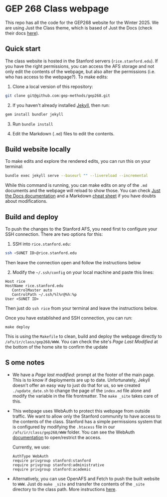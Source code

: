 # GEP 268 Class webpage

This repo has all the code for the GEP268 website for the Winter 2025. We are
using Just the Class theme, which is based of Just the Docs (check their docs
[here][1]).

## Quick start

The class website is hosted in the Stanford servers (`rice.stanford.edu`).
If you have the right permissions, you can access the AFS storage and not only
edit the contents of the webpage, but also alter the permissions (i.e. who has
access to the webpage?). To make edits: 

 1. Clone a local version of this repository: 
 ```bash
 git clone git@github.com:gep-methods/gep268.git
 ```

 2. If you haven't already installed [Jekyll][2], then run:
 ```bash
 gem install bundler jekyll
 ```

 3. Run `bundle install`

 4. Edit the Markdown (`.md`) files to edit the contents.

## Build website locally 

To make edits and explore the rendered edits, you can run this on your
terminal:

```bash
bundle exec jekyll serve --baseurl "" --livereload --incremental
```

While this command is running, you can make edits on any of the `.md` documents
and the webpage will reload to show those. You can check [Just the Docs
documentation][2] and a Markdown [cheat sheet][3] if you have doubts about
modifications. 


## Build and deploy

To push the changes to the Stanford AFS, you need first to configure your SSH
connection. There are two options for this: 

 1. SSH into `rice.stanford.edu`:
 
 ```bash
 ssh <SUNET ID>@rice.stanford.edu
 ```

 Then leave the connection open and follow the instructions below

 2. Modify the `~/.ssh/config` on your local machine and paste this lines:
 ```
 Host rice
 HostName rice.stanford.edu
    ControlMaster auto
    ControlPath ~/.ssh/%l%r@%h:%p
 User <SUNET ID>
 ```

 Then just do `ssh rice` from your terminal and leave the instructions below.

Once you have established and SSH connection, you can run: 

  ```
  make deploy
  ```

  This is using the `Makefile` to clean, build and deploy the webpage directly
  to `/afs/ir/class/gep268/WWW`. You can check the site's *Page Last Modified*
  at the bottom of the home site to confirm the update

## S ome notes

 - We have a *Page last modified:* prompt at the footer of the main page. This
   is to know if deployments are up to date. Unfortunately, Jekyll doesn't
   offer an easy way to just do that for us, so we created `./update_date.sh`
   to change the page of the `index.md` file alone and modify the variable in
   the file frontmatter. The `make _site` takes care of this. 

 - This webpage uses WebAuth to protect this webpage from outside traffic. We
   want to allow only the Stanford community to have access to the contents of
   the class. Stanford has a simple permissions system that is configured by
   modifying the `.htacess` file in our `/afs/ir/class/gep268/WWW` folder. You
   can see the WebAuth [documentation][4] to open/restrict the access.

   Currently, we use: 
   ```
   AuthType WebAuth
   require privgroup stanford:stanford
   require privgroup stanford:administrative
   require privgroup stanford:academic
   ```

 - Alternatively, you can use OpenAFS and Fetch to push the built website
 to `WWW`. Just do `make _site` and transfer the contents of the `_site`
 directory to the class path. More instructions [here][5].

[1]: https://just-the-docs.com/
[2]: https://just-the-docs.com/
[3]: https://github.com/adam-p/markdown-here/wiki/Markdown-Cheatsheet
[4]: https://uit.stanford.edu/service/web/centralhosting/webauth/unix
[5]: https://uit.stanford.edu/service/afs/file-transfer/macintosh

